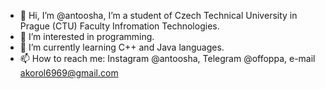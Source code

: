 - 👋 Hi, I’m @antoosha, I’m a student of Czech Technical University in Prague (CTU) Faculty Infromation Technologies.  
- 👀 I’m interested in programming.
- 🌱 I’m currently learning C++ and Java languages.
- 📫 How to reach me: Instagram @antoosha, Telegram @offoppa, e-mail akorol6969@gmail.com

<!---
antoosha/antoosha is a ✨ special ✨ repository because its `README.md` (this file) appears on your GitHub profile.
You can click the Preview link to take a look at your changes.
--->
